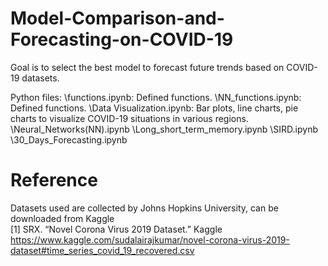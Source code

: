 # Model-Comparison-and-Forecasting-on-COVID-19
Goal is to select the best model to forecast future trends based on COVID-19 datasets.

Python files:
\\functions.ipynb: Defined functions.
\\NN_functions.ipynb: Defined functions.
\\Data Visualization.ipynb: Bar plots, line charts, pie charts to visualize COVID-19 situations in various regions.
\\Neural_Networks(NN).ipynb
\\Long_short_term_memory.ipynb
\\SIRD.ipynb
\\30_Days_Forecasting.ipynb




# Reference
Datasets used are collected by Johns Hopkins University, can be downloaded from Kaggle
<br> [1] SRX. “Novel Corona Virus 2019 Dataset.” Kaggle https://www.kaggle.com/sudalairajkumar/novel-corona-virus-2019-dataset#time_series_covid_19_recovered.csv
